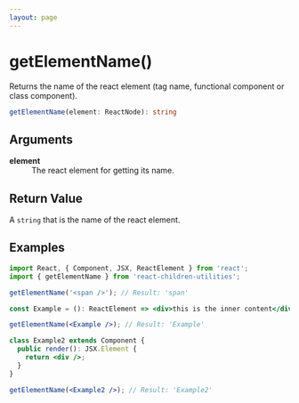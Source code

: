 ```yaml
---
layout: page
---
```


# getElementName()

Returns the name of the react element (tag name, functional component or class component).

```typescript
getElementName(element: ReactNode): string
```

## Arguments

<dl>
  <dt><b>element</b></dt>
  <dd>The react element for getting its name.</dd>
</dl>

## Return Value

A `string` that is the name of the react element.

## Examples

```jsx
import React, { Component, JSX, ReactElement } from 'react';
import { getElementName } from 'react-children-utilities';

getElementName('<span />'); // Result: 'span'

const Example = (): ReactElement => <div>this is the inner content</div>;

getElementName(<Example />); // Result: 'Example'

class Example2 extends Component {
  public render(): JSX.Element {
    return <div />;
  }
}

getElementName(<Example2 />); // Result: 'Example2'
```
